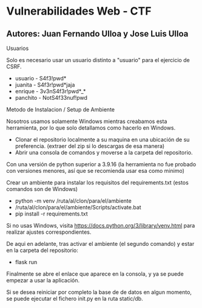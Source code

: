 # Vulnerabilidades Web - CTF
## Autores: Juan Fernando Ulloa y Jose Luis Ulloa

Usuarios

Solo es necesario usar un usuario distinto a "usuario" para el ejercicio de CSRF.
* usuario - S4f3!pwd*
* juanita - S4f3r!pwd*jaja
* enrique - 3v3nS4f3r!pwd*_*
* panchito - NotS4f33nuf!pwd

Metodo de Instalacion / Setup de Ambiente

Nosotros usamos solamente Windows mientras creabamos esta herramienta, por lo que solo detallamos como hacerlo en Windows.

* Clonar el repositorio localmente a su maquina en una ubicación de su preferencia. (extraer del zip si lo descargas de esa manera)
* Abrir una consola de comandos y moverse a la carpeta del repositorio.

Con una versión de python superior a 3.9.16 (la herramienta no fue probado con versiones menores, así que se recomienda usar esa como minimo)

Crear un ambiente para instalar los requisitos del requirements.txt (estos comandos son de Windows)
* python -m venv /ruta/al/clon/para/el/ambiente
* /ruta/al/clon/para/el/ambiente/Scripts/activate.bat 
* pip install -r requirements.txt

Si no usas Windows, visita https://docs.python.org/3/library/venv.html para realizar ajustes correspondientes.

De aqui en adelante, tras activar el ambiente (el segundo comando) y estar en la carpeta del repositorio:
* flask run

Finalmente se abre el enlace que aparece en la consola, y ya se puede empezar a usar la aplicación.

Si se desea reiniciar por completo la base de de datos en algun momento, se puede ejecutar el fichero init.py en la ruta static/db.

